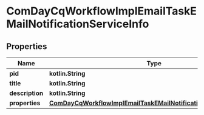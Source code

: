 
# ComDayCqWorkflowImplEmailTaskEMailNotificationServiceInfo

## Properties
Name | Type | Description | Notes
------------ | ------------- | ------------- | -------------
**pid** | **kotlin.String** |  |  [optional]
**title** | **kotlin.String** |  |  [optional]
**description** | **kotlin.String** |  |  [optional]
**properties** | [**ComDayCqWorkflowImplEmailTaskEMailNotificationServiceProperties**](ComDayCqWorkflowImplEmailTaskEMailNotificationServiceProperties.md) |  |  [optional]



